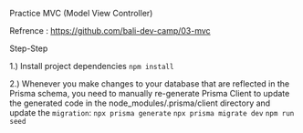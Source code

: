 Practice MVC (Model View Controller)

Refrence : https://github.com/bali-dev-camp/03-mvc

Step-Step

1.) Install project dependencies
`npm install`

2.) Whenever you make changes to your database that are reflected in the Prisma schema, you need to manually re-generate Prisma Client to update the generated code in the node_modules/.prisma/client directory and update the `migration`:
`npx prisma generate`
`npx prisma migrate dev`
`npm run seed`
